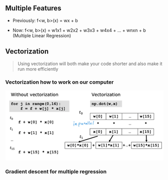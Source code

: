 ## Multiple Features

- Previously: f\<w, b\>(x) = wx + b

- Now: f\<w, b\>(x) = w1x1 + w2x2 + w3x3 + w4x4 + ... + wnxn + b (Multiple Linear Regression)

## Vectorization

> Using vectorization will both make your code shorter and also make it run more efficiently

### Vectorization how to work on our computer

![Vectorization](image/vectorization.png)

### Gradient descent for multiple regression
